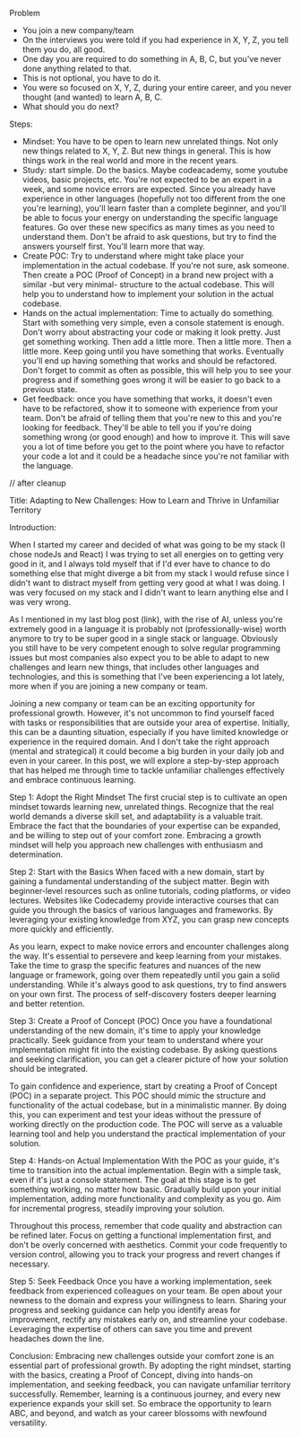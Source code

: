 Problem
- You join a new company/team
- On the interviews you were told if you had experience in X, Y, Z, you tell them you do, all good.
- One day you are required to do something in A, B, C, but you've never done anything related to that.
- This is not optional, you have to do it.
- You were so focused on X, Y, Z, during your entire career, and you never thought (and wanted) to learn A, B, C.
- What should you do next?

Steps:
- Mindset: You have to be open to learn new unrelated things. Not only new things related to X, Y, Z. But new things in general. This is how things work in the real world and more in the recent years.
- Study: start simple. Do the basics. Maybe codeacademy, some youtube videos, basic projects, etc. You're not expected to be an expert in a week, and some novice errors are expected. Since you already have experience in other languages (hopefully not too different from the one you're learning), you'll learn faster than a complete beginner, and you'll be able to focus your energy on understanding the specific language features. Go over these new specifics as many times as you need to understand them. Don't be afraid to ask questions, but try to find the answers yourself first. You'll learn more that way.
- Create POC: Try to understand where might take place your implementation in the actual codebase. If you're not sure, ask someone. Then create a POC (Proof of Concept) in a brand new project with a similar -but very minimal- structure to the actual codebase. This will help you to understand how to implement your solution in the actual codebase.
- Hands on the actual implementation: Time to actually do something. Start with something very simple, even a console statement is enough. Don't worry about abstracting your code or making it look pretty. Just get something working. Then add a little more. Then a little more. Then a little more. Keep going until you have something that works. Eventually you'll end up having something that works and should be refactored. Don't forget to commit as often as possible, this will help you to see your progress and if something goes wrong it will be easier to go back to a previous state.
- Get feedback: once you have something that works, it doesn't even have to be refactored, show it to someone with experience from your team. Don't be afraid of telling them that you're new to this and you're looking for feedback. They'll be able to tell you if you're doing something wrong (or good enough) and how to improve it. This will save you a lot of time before you get to the point where you have to refactor your code a lot and it could be a headache since you're not familiar with the language.

// after cleanup

Title: Adapting to New Challenges: How to Learn and Thrive in Unfamiliar Territory

Introduction:

When I started my career and decided of what was going to be my stack (I chose nodeJs and React) I was trying to set all energies on to getting very good in it, and I always told myself that if I'd ever have to chance to do something else that might diverge a bit from my stack I would refuse since I didn't want to distract myself from getting very good at what I was doing. I was very focused on my stack and I didn't want to learn anything else and I was very wrong.

As I mentioned in my last blog post (link), with the rise of AI, unless you're extremely good in a language it is probably not (professionally-wise) worth anymore to try to be super good in a single stack or language. Obviously you still have to be very competent enough to solve regular programming issues but most companies also expect you to be able to adapt to new challenges and learn new things, that includes other languages and technologies, and this is something that I've been experiencing a lot lately, more when if you are joining a new company or team.

Joining a new company or team can be an exciting opportunity for professional growth. However, it's not uncommon to find yourself faced with tasks or responsibilities that are outside your area of expertise. Initially, this can be a daunting situation, especially if you have limited knowledge or experience in the required domain. And I don't take the right approach (mental and strategical) it could become a big burden in your daily job and even in your career. In this post, we will explore a step-by-step approach that has helped me through time to tackle unfamiliar challenges effectively and embrace continuous learning.

Step 1: Adopt the Right Mindset
The first crucial step is to cultivate an open mindset towards learning new, unrelated things. Recognize that the real world demands a diverse skill set, and adaptability is a valuable trait. Embrace the fact that the boundaries of your expertise can be expanded, and be willing to step out of your comfort zone. Embracing a growth mindset will help you approach new challenges with enthusiasm and determination.

Step 2: Start with the Basics
When faced with a new domain, start by gaining a fundamental understanding of the subject matter. Begin with beginner-level resources such as online tutorials, coding platforms, or video lectures. Websites like Codecademy provide interactive courses that can guide you through the basics of various languages and frameworks. By leveraging your existing knowledge from XYZ, you can grasp new concepts more quickly and efficiently.

As you learn, expect to make novice errors and encounter challenges along the way. It's essential to persevere and keep learning from your mistakes. Take the time to grasp the specific features and nuances of the new language or framework, going over them repeatedly until you gain a solid understanding. While it's always good to ask questions, try to find answers on your own first. The process of self-discovery fosters deeper learning and better retention.

Step 3: Create a Proof of Concept (POC)
Once you have a foundational understanding of the new domain, it's time to apply your knowledge practically. Seek guidance from your team to understand where your implementation might fit into the existing codebase. By asking questions and seeking clarification, you can get a clearer picture of how your solution should be integrated.

To gain confidence and experience, start by creating a Proof of Concept (POC) in a separate project. This POC should mimic the structure and functionality of the actual codebase, but in a minimalistic manner. By doing this, you can experiment and test your ideas without the pressure of working directly on the production code. The POC will serve as a valuable learning tool and help you understand the practical implementation of your solution.

Step 4: Hands-on Actual Implementation
With the POC as your guide, it's time to transition into the actual implementation. Begin with a simple task, even if it's just a console statement. The goal at this stage is to get something working, no matter how basic. Gradually build upon your initial implementation, adding more functionality and complexity as you go. Aim for incremental progress, steadily improving your solution.

Throughout this process, remember that code quality and abstraction can be refined later. Focus on getting a functional implementation first, and don't be overly concerned with aesthetics. Commit your code frequently to version control, allowing you to track your progress and revert changes if necessary.

Step 5: Seek Feedback
Once you have a working implementation, seek feedback from experienced colleagues on your team. Be open about your newness to the domain and express your willingness to learn. Sharing your progress and seeking guidance can help you identify areas for improvement, rectify any mistakes early on, and streamline your codebase. Leveraging the expertise of others can save you time and prevent headaches down the line.

Conclusion:
Embracing new challenges outside your comfort zone is an essential part of professional growth. By adopting the right mindset, starting with the basics, creating a Proof of Concept, diving into hands-on implementation, and seeking feedback, you can navigate unfamiliar territory successfully. Remember, learning is a continuous journey, and every new experience expands your skill set. So embrace the opportunity to learn ABC, and beyond, and watch as your career blossoms with newfound versatility.
